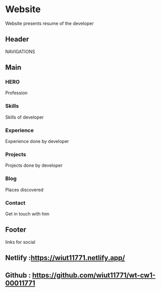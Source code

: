 # Website
Website presents resume of the developer

## Header
NAVIGATIONS

## Main

### HERO
Profession

### Skills
Skills of developer

### Experience
Experience done by developer

### Projects
Projects done by developer
### Blog
Places discovered

### Contact
  Get in touch with him

## Footer
links for social

## Netlify :https://wiut11771.netlify.app/
## Github : https://github.com/wiut11771/wt-cw1-00011771
